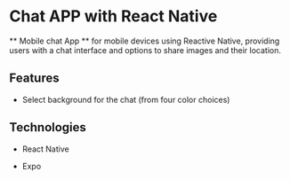 # Chat APP with React Native

** Mobile chat App ** for mobile devices using Reactive Native, providing users with a chat interface and options to share images and their location.

## Features

- Select background for the chat (from four color choices)

## Technologies

- React Native

* Expo
